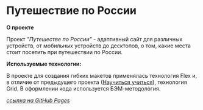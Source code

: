 # Путешествие по России

**О проекте**

Проект *"Путешестве по России"* - адаптивный сайт для различных устройств, от мобильных устройств до десктопов, о том, какие места стоит посетить при путешествии по России. 

**Используемые технологии:**

В проекте для создания гибких макетов применялась технология Flex и, в отличие от предыдущего проекта ([Научиться учиться](https://github.com/esendoss/how-to-learn)), технология Grid.
В оформлении кода используется БЭМ-методология.

*[ссылка на GitHub Pages](https://esendoss.github.io/russian-travel/)*

